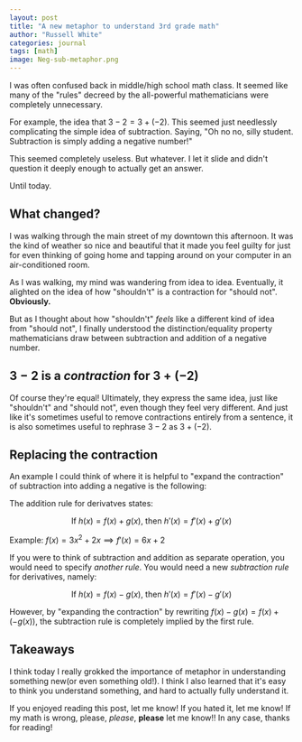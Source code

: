 ```yaml
---
layout: post
title: "A new metaphor to understand 3rd grade math"
author: "Russell White"
categories: journal
tags: [math]
image: Neg-sub-metaphor.png
---
```


I was often confused back in middle/high school math class. It seemed like many of the "rules" decreed by the all-powerful mathematicians were completely unnecessary.

For example, the idea that $3-2 = 3 + (-2)$. This seemed just needlessly complicating the simple idea of subtraction. Saying, "Oh no no, silly student. Subtraction is simply adding a negative number!" 

This seemed completely useless. But whatever. I let it slide and didn't question it deeply enough to actually get an answer.

Until today.

## What changed?

I was walking through the main street of my downtown this afternoon. It was the kind of weather so nice and beautiful that it made you feel guilty for just for even thinking of going home and tapping around on your computer in an air-conditioned room.

As I was walking, my mind was wandering from idea to idea. Eventually, it alighted on the idea of how "shouldn't" is a contraction for "should not". **Obviously.**

But as I thought about how "shouldn't" *feels* like a different kind of idea from "should not", I finally understood the distinction/equality property mathematicians draw between subtraction and addition of a negative number.

## $3-2$ is a *contraction* for $3+(-2)$

Of course they're equal! Ultimately, they express the same idea, just like "shouldn't" and "should not", even though they feel very different. And just like it's sometimes useful to remove contractions entirely from a sentence, it is also sometimes useful to rephrase $3-2$ as $3+(-2)$.

## Replacing the contraction

An example I could think of where it is helpful to "expand the contraction" of subtraction into adding a negative is the following:

The addition rule for derivatves states:

$$\text{If }h(x)=f(x)+g(x)\text{, then } h'(x)=f'(x)+g'(x)$$

Example: $f(x)=3x^2+2x\implies f'(x)=6x+2$

If you were to think of subtraction and addition as separate operation, you would need to specify *another rule*. You would need a new *subtraction rule* for derivatives, namely:

$$\text{If }h(x)=f(x)-g(x)\text{, then } h'(x)=f'(x)-g'(x)$$

However, by "expanding the contraction" by rewriting $f(x)-g(x)=f(x)+(-g(x))$, the subtraction rule is completely implied by the first rule.

## Takeaways

I think today I really grokked the importance of metaphor in understanding something new(or even something old!). I think I also learned that it's easy to think you understand something, and hard to actually fully understand it.

If you enjoyed reading this post, let me know! If you hated it, let me know! If my math is wrong, please, *please*, **please** let me know!! In any case, thanks for reading!